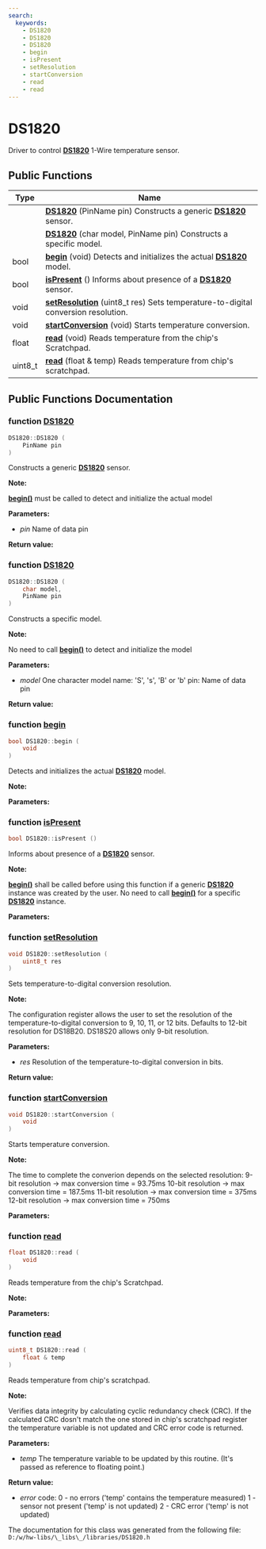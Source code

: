 ```yaml
---
search:
  keywords:
    - DS1820
    - DS1820
    - DS1820
    - begin
    - isPresent
    - setResolution
    - startConversion
    - read
    - read
---
```


# DS1820

Driver to control [**DS1820**](ds1820.md) 1-Wire temperature sensor.

## Public Functions

| Type | Name |
| --- | --- |
|  | [**DS1820**](ds1820.md#1a701b51269a6af8ccb319ea5f1eda2686) \(PinName pin\)  Constructs a generic [**DS1820**](ds1820.md) sensor. |
|  | [**DS1820**](ds1820.md#1a3b0b002ab8834b64b0f20852a55b80af) \(char model, PinName pin\)  Constructs a specific model. |
| bool | [**begin**](ds1820.md#1a1fc30caa0df9ffb740cfd7e7956f4f8d) \(void\)  Detects and initializes the actual [**DS1820**](ds1820.md) model. |
| bool | [**isPresent**](ds1820.md#1aee4670435531c1425737aedfa694b6d6) \(\)  Informs about presence of a [**DS1820**](ds1820.md) sensor. |
| void | [**setResolution**](ds1820.md#1af57f5ddaaeb4119cf6383d3f843d7a67) \(uint8\_t res\)  Sets temperature-to-digital conversion resolution. |
| void | [**startConversion**](ds1820.md#1a181670cbcc211093e49a3c62f57eff5d) \(void\)  Starts temperature conversion. |
| float | [**read**](ds1820.md#1a506b55951678734afa3f66e43f8e3e00) \(void\)  Reads temperature from the chip's Scratchpad. |
| uint8\_t | [**read**](ds1820.md#1af46beefec88fa9b57350b5feee9a3e67) \(float & temp\)  Reads temperature from chip's scratchpad. |

## Public Functions Documentation

### function [DS1820](ds1820.md#1a701b51269a6af8ccb319ea5f1eda2686)

```cpp
DS1820::DS1820 (
    PinName pin
)
```

Constructs a generic [**DS1820**](ds1820.md) sensor.

**Note:**

[**begin\(\)**](ds1820.md#1a1fc30caa0df9ffb740cfd7e7956f4f8d) must be called to detect and initialize the actual model

**Parameters:**

* _pin_ Name of data pin 

**Return value:**

### function [DS1820](ds1820.md#1a3b0b002ab8834b64b0f20852a55b80af)

```cpp
DS1820::DS1820 (
    char model,
    PinName pin
)
```

Constructs a specific model.

**Note:**

No need to call [**begin\(\)**](ds1820.md#1a1fc30caa0df9ffb740cfd7e7956f4f8d) to detect and initialize the model

**Parameters:**

* _model_ One character model name: 'S', 's', 'B' or 'b' pin: Name of data pin 

**Return value:**

### function [begin](ds1820.md#1a1fc30caa0df9ffb740cfd7e7956f4f8d)

```cpp
bool DS1820::begin (
    void 
)
```

Detects and initializes the actual [**DS1820**](ds1820.md) model.

**Note:**

**Parameters:**

### function [isPresent](ds1820.md#1aee4670435531c1425737aedfa694b6d6)

```cpp
bool DS1820::isPresent ()
```

Informs about presence of a [**DS1820**](ds1820.md) sensor.

**Note:**

[**begin\(\)**](ds1820.md#1a1fc30caa0df9ffb740cfd7e7956f4f8d) shall be called before using this function if a generic [**DS1820**](ds1820.md) instance was created by the user. No need to call [**begin\(\)**](ds1820.md#1a1fc30caa0df9ffb740cfd7e7956f4f8d) for a specific [**DS1820**](ds1820.md) instance.

**Parameters:**

### function [setResolution](ds1820.md#1af57f5ddaaeb4119cf6383d3f843d7a67)

```cpp
void DS1820::setResolution (
    uint8_t res
)
```

Sets temperature-to-digital conversion resolution.

**Note:**

The configuration register allows the user to set the resolution of the temperature-to-digital conversion to 9, 10, 11, or 12 bits. Defaults to 12-bit resolution for DS18B20. DS18S20 allows only 9-bit resolution.

**Parameters:**

* _res_ Resolution of the temperature-to-digital conversion in bits. 

**Return value:**

### function [startConversion](ds1820.md#1a181670cbcc211093e49a3c62f57eff5d)

```cpp
void DS1820::startConversion (
    void 
)
```

Starts temperature conversion.

**Note:**

The time to complete the converion depends on the selected resolution: 9-bit resolution -&gt; max conversion time = 93.75ms 10-bit resolution -&gt; max conversion time = 187.5ms 11-bit resolution -&gt; max conversion time = 375ms 12-bit resolution -&gt; max conversion time = 750ms

**Parameters:**

### function [read](ds1820.md#1a506b55951678734afa3f66e43f8e3e00)

```cpp
float DS1820::read (
    void 
)
```

Reads temperature from the chip's Scratchpad.

**Note:**

**Parameters:**

### function [read](ds1820.md#1af46beefec88fa9b57350b5feee9a3e67)

```cpp
uint8_t DS1820::read (
    float & temp
)
```

Reads temperature from chip's scratchpad.

**Note:**

Verifies data integrity by calculating cyclic redundancy check \(CRC\). If the calculated CRC dosn't match the one stored in chip's scratchpad register the temperature variable is not updated and CRC error code is returned.

**Parameters:**

* _temp_ The temperature variable to be updated by this routine. \(It's passed as reference to floating point.\) 

**Return value:**

* _error_ code: 0 - no errors \('temp' contains the temperature measured\) 1 - sensor not present \('temp' is not updated\) 2 - CRC error \('temp' is not updated\) 

The documentation for this class was generated from the following file: `D:/w/hw-libs/\_libs\_/libraries/DS1820.h`

